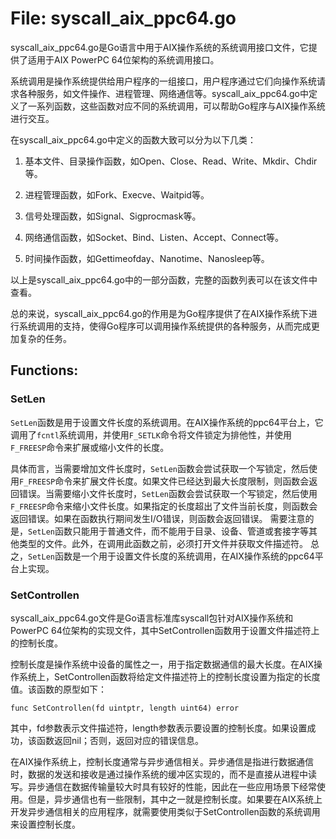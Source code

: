 # File: syscall_aix_ppc64.go

syscall_aix_ppc64.go是Go语言中用于AIX操作系统的系统调用接口文件，它提供了适用于AIX PowerPC 64位架构的系统调用接口。

系统调用是操作系统提供给用户程序的一组接口，用户程序通过它们向操作系统请求各种服务，如文件操作、进程管理、网络通信等。syscall_aix_ppc64.go中定义了一系列函数，这些函数对应不同的系统调用，可以帮助Go程序与AIX操作系统进行交互。

在syscall_aix_ppc64.go中定义的函数大致可以分为以下几类：

1. 基本文件、目录操作函数，如Open、Close、Read、Write、Mkdir、Chdir等。

2. 进程管理函数，如Fork、Execve、Waitpid等。

3. 信号处理函数，如Signal、Sigprocmask等。

4. 网络通信函数，如Socket、Bind、Listen、Accept、Connect等。

5. 时间操作函数，如Gettimeofday、Nanotime、Nanosleep等。

以上是syscall_aix_ppc64.go中的一部分函数，完整的函数列表可以在该文件中查看。

总的来说，syscall_aix_ppc64.go的作用是为Go程序提供了在AIX操作系统下进行系统调用的支持，使得Go程序可以调用操作系统提供的各种服务，从而完成更加复杂的任务。

## Functions:

### SetLen

`SetLen`函数是用于设置文件长度的系统调用。在AIX操作系统的ppc64平台上，它调用了`fcntl`系统调用，并使用`F_SETLK`命令将文件锁定为排他性，并使用`F_FREESP`命令来扩展或缩小文件的长度。

具体而言，当需要增加文件长度时，`SetLen`函数会尝试获取一个写锁定，然后使用`F_FREESP`命令来扩展文件长度。如果文件已经达到最大长度限制，则函数会返回错误。当需要缩小文件长度时，`SetLen`函数会尝试获取一个写锁定，然后使用`F_FREESP`命令来缩小文件长度。如果指定的长度超出了文件当前长度，则函数会返回错误。如果在函数执行期间发生I/O错误，则函数会返回错误。
需要注意的是，`SetLen`函数只能用于普通文件，而不能用于目录、设备、管道或套接字等其他类型的文件。此外，在调用此函数之前，必须打开文件并获取文件描述符。
总之，`SetLen`函数是一个用于设置文件长度的系统调用，在AIX操作系统的ppc64平台上实现。



### SetControllen

syscall_aix_ppc64.go文件是Go语言标准库syscall包针对AIX操作系统和PowerPC 64位架构的实现文件，其中SetControllen函数用于设置文件描述符上的控制长度。

控制长度是操作系统中设备的属性之一，用于指定数据通信的最大长度。在AIX操作系统上，SetControllen函数将给定文件描述符上的控制长度设置为指定的长度值。该函数的原型如下：

```
func SetControllen(fd uintptr, length uint64) error
```

其中，fd参数表示文件描述符，length参数表示要设置的控制长度。如果设置成功，该函数返回nil；否则，返回对应的错误信息。

在AIX操作系统上，控制长度通常与异步通信相关。异步通信是指进行数据通信时，数据的发送和接收是通过操作系统的缓冲区实现的，而不是直接从进程中读写。异步通信在数据传输量较大时具有较好的性能，因此在一些应用场景下经常使用。但是，异步通信也有一些限制，其中之一就是控制长度。如果要在AIX系统上开发异步通信相关的应用程序，就需要使用类似于SetControllen函数的系统调用来设置控制长度。



